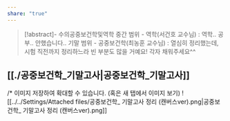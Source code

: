 ```yaml
---
share: "true"
---
```

>[!abstract]- 수의공중보건학및역학
>중간 범위 - 역학(서건호 교수님) : 역학.. 공부.. 안했습니다..
>기말 범위 - 공중보건학(최농훈 교수님) : 열심히 정리했는데, 시험 직전까지 정리하느라 빈 부분도 많을 거예요! 각자 채워주세요^^


## [[./공중보건학_기말고사|공중보건학_기말고사]]

/* 이미지 저장하여 확대할 수 있습니다. (혹은 새 탭에서 이미지 보기)
![[../../Settings/Attached files/공중보건학_ 기말고사 정리 (캔버스ver).png|공중보건학_ 기말고사 정리 (캔버스ver).png]]
